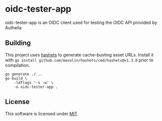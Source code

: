 # oidc-tester-app

oidc-tester-app is an OIDC client used for testing the OIDC API provided by Authelia

## Building

This project uses [hashets](https://github.com/mavolin/hashets) to generate cache-busting
asset URLs. Install it with `go install github.com/mavolin/hashets/cmd/hashets@v1.3.0` prior
to compilation.

```
go generate ./...
go build \
    -ldflags '-s -w' \
    -o oidc-tester-app .
```

## License

This software is licensed under [MIT](./LICENSE.md).
